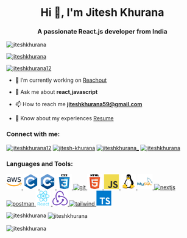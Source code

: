 <h1 align="center">Hi 👋, I'm Jitesh Khurana</h1>
<h3 align="center">A passionate React.js developer from India</h3>

<p align="left"> <img src="https://komarev.com/ghpvc/?username=jiteshkhurana&label=Profile%20views&color=0e75b6&style=flat" alt="jiteshkhurana" /> </p>

<p align="left"> <a href="https://github.com/ryo-ma/github-profile-trophy"><img src="https://github-profile-trophy.vercel.app/?username=jiteshkhurana" alt="jiteshkhurana" /></a> </p>

<p align="left"> <a href="https://twitter.com/jiteshkhurana12" target="blank"><img src="https://img.shields.io/twitter/follow/jiteshkhurana12?logo=twitter&style=for-the-badge" alt="jiteshkhurana12" /></a> </p>

- 🔭 I’m currently working on [Reachout](https://reachhout.vercel.app/)

- 💬 Ask me about **react,javascript**

- 📫 How to reach me **jiteshkhurana59@gmail.com**

- 📄 Know about my experiences [Resume](https://drive.google.com/file/d/13tHwhU3F5miBNjNsqtbLd-fr5JeOGZuB/view?usp=sharing)

<h3 align="left">Connect with me:</h3>
<p align="left">
<a href="https://twitter.com/jiteshkhurana12" target="blank"><img align="center" src="https://raw.githubusercontent.com/rahuldkjain/github-profile-readme-generator/master/src/images/icons/Social/twitter.svg" alt="jiteshkhurana12" height="30" width="40" /></a>
<a href="https://linkedin.com/in/jitesh-khurana" target="blank"><img align="center" src="https://raw.githubusercontent.com/rahuldkjain/github-profile-readme-generator/master/src/images/icons/Social/linked-in-alt.svg" alt="jitesh-khurana" height="30" width="40" /></a>
<a href="https://instagram.com/jiteshkhurana_" target="blank"><img align="center" src="https://raw.githubusercontent.com/rahuldkjain/github-profile-readme-generator/master/src/images/icons/Social/instagram.svg" alt="jiteshkhurana_" height="30" width="40" /></a>
<a href="https://www.leetcode.com/jiteshkhurana" target="blank"><img align="center" src="https://raw.githubusercontent.com/rahuldkjain/github-profile-readme-generator/master/src/images/icons/Social/leet-code.svg" alt="jiteshkhurana" height="30" width="40" /></a>
</p>

<h3 align="left">Languages and Tools:</h3>
<p align="left"> <a href="https://aws.amazon.com" target="_blank" rel="noreferrer"> <img src="https://raw.githubusercontent.com/devicons/devicon/master/icons/amazonwebservices/amazonwebservices-original-wordmark.svg" alt="aws" width="40" height="40"/> </a> </a> <a href="https://www.cprogramming.com/" target="_blank" rel="noreferrer"> <img src="https://raw.githubusercontent.com/devicons/devicon/master/icons/c/c-original.svg" alt="c" width="40" height="40"/> </a> <a href="https://www.w3schools.com/cpp/" target="_blank" rel="noreferrer"> <img src="https://raw.githubusercontent.com/devicons/devicon/master/icons/cplusplus/cplusplus-original.svg" alt="cplusplus" width="40" height="40"/> </a> <a href="https://www.w3schools.com/css/" target="_blank" rel="noreferrer"> <img src="https://raw.githubusercontent.com/devicons/devicon/master/icons/css3/css3-original-wordmark.svg" alt="css3" width="40" height="40"/> </a> <a href="https://git-scm.com/" target="_blank" rel="noreferrer"> <img src="https://www.vectorlogo.zone/logos/git-scm/git-scm-icon.svg" alt="git" width="40" height="40"/> </a> <a href="https://www.w3.org/html/" target="_blank" rel="noreferrer"> <img src="https://raw.githubusercontent.com/devicons/devicon/master/icons/html5/html5-original-wordmark.svg" alt="html5" width="40" height="40"/> </a> <a href="https://developer.mozilla.org/en-US/docs/Web/JavaScript" target="_blank" rel="noreferrer"> <img src="https://raw.githubusercontent.com/devicons/devicon/master/icons/javascript/javascript-original.svg" alt="javascript" width="40" height="40"/> </a> <a href="https://www.linux.org/" target="_blank" rel="noreferrer"> <img src="https://raw.githubusercontent.com/devicons/devicon/master/icons/linux/linux-original.svg" alt="linux" width="40" height="40"/> </a> <a href="https://www.mysql.com/" target="_blank" rel="noreferrer"> <img src="https://raw.githubusercontent.com/devicons/devicon/master/icons/mysql/mysql-original-wordmark.svg" alt="mysql" width="40" height="40"/> </a> <a href="https://nextjs.org/" target="_blank" rel="noreferrer"> <img src="https://cdn.worldvectorlogo.com/logos/nextjs-2.svg" alt="nextjs" width="40" height="40"/> </a> <a href="https://postman.com" target="_blank" rel="noreferrer"> <img src="https://www.vectorlogo.zone/logos/getpostman/getpostman-icon.svg" alt="postman" width="40" height="40"/> </a> <a href="https://reactjs.org/" target="_blank" rel="noreferrer"> <img src="https://raw.githubusercontent.com/devicons/devicon/master/icons/react/react-original-wordmark.svg" alt="react" width="40" height="40"/> </a> <a href="https://redux.js.org" target="_blank" rel="noreferrer"> <img src="https://raw.githubusercontent.com/devicons/devicon/master/icons/redux/redux-original.svg" alt="redux" width="40" height="40"/> </a> <a href="https://tailwindcss.com/" target="_blank" rel="noreferrer"> <img src="https://www.vectorlogo.zone/logos/tailwindcss/tailwindcss-icon.svg" alt="tailwind" width="40" height="40"/> </a> <a href="https://www.typescriptlang.org/" target="_blank" rel="noreferrer"> <img src="https://raw.githubusercontent.com/devicons/devicon/master/icons/typescript/typescript-original.svg" alt="typescript" width="40" height="40"/> </a> </p>

<p><img align="left" src="https://github-readme-stats.vercel.app/api/top-langs?username=jiteshkhurana&show_icons=true&locale=en&layout=compact" alt="jiteshkhurana" /></p>

<p>&nbsp;<img align="center" src="https://github-readme-stats.vercel.app/api?username=jiteshkhurana&show_icons=true&locale=en" alt="jiteshkhurana" /></p>

<p><img align="center" src="https://github-readme-streak-stats.herokuapp.com/?user=jiteshkhurana&" alt="jiteshkhurana" /></p>
